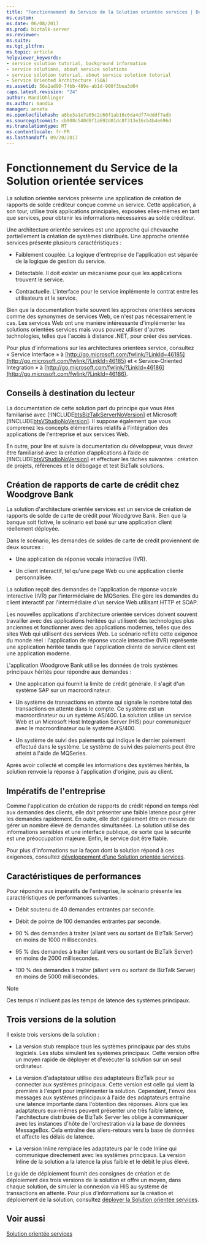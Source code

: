```yaml
---
title: "Fonctionnement du Service de la Solution orientée services | Documents Microsoft"
ms.custom: 
ms.date: 06/08/2017
ms.prod: biztalk-server
ms.reviewer: 
ms.suite: 
ms.tgt_pltfrm: 
ms.topic: article
helpviewer_keywords:
- service solution tutorial, background information
- service solutions, about service solutions
- service solution tutorial, about service solution tutorial
- Service Oriented Architecture (SOA)
ms.assetid: 56a2ad90-74bb-489a-ab1d-900f3bea3d64
caps.latest.revision: "24"
author: MandiOhlinger
ms.author: mandia
manager: anneta
ms.openlocfilehash: a8be3a1e7a05c2c60f1ab16c6da4df74dddf7adb
ms.sourcegitcommit: cb908c540d8f1a692d01dc8f313e16cb4b4e696d
ms.translationtype: MT
ms.contentlocale: fr-FR
ms.lasthandoff: 09/20/2017
---
```

# <a name="understanding-the-service-oriented-solution"></a>Fonctionnement du Service de la Solution orientée services
La solution orientée services présente une application de création de rapports de solde créditeur conçue comme un service. Cette application, à son tour, utilise trois applications principales, exposées elles-mêmes en tant que services, pour obtenir les informations nécessaires au solde créditeur.  
  
 Une architecture orientée services est une approche qui chevauche partiellement la création de systèmes distribués. Une approche orientée services présente plusieurs caractéristiques :  
  
-   Faiblement couplée. La logique d'entreprise de l'application est séparée de la logique de gestion du service.  
  
-   Détectable. Il doit exister un mécanisme pour que les applications trouvent le service.  
  
-   Contractuelle. L'interface pour le service implémente le contrat entre les utilisateurs et le service.  
  
 Bien que la documentation traite souvent les approches orientées services comme des synonymes de services Web, ce n'est pas nécessairement le cas. Les services Web ont une manière intéressante d'implémenter les solutions orientées services mais vous pouvez utiliser d'autres technologies, telles que l'accès à distance .NET, pour créer des services.  
  
 Pour plus d’informations sur les architectures orientées service, consultez « Service Interface » à [http://go.microsoft.com/fwlink/?LinkId=46185](http://go.microsoft.com/fwlink/?LinkId=46185) et « Service-Oriented Integration » à [http://go.microsoft.com/fwlink/?LinkId=46186](http://go.microsoft.com/fwlink/?LinkId=46186).  
  
## <a name="reader-guidance"></a>Conseils à destination du lecteur  
 La documentation de cette solution part du principe que vous êtes familiarisé avec [!INCLUDE[btsBizTalkServerNoVersion](../includes/btsbiztalkservernoversion-md.md)] et Microsoft [!INCLUDE[btsVStudioNoVersion](../includes/btsvstudionoversion-md.md)]. Il suppose également que vous comprenez les concepts élémentaires relatifs à l'intégration des applications de l'entreprise et aux services Web.  
  
 En outre, pour lire et suivre la documentation du développeur, vous devez être familiarisé avec la création d’applications à l’aide de [!INCLUDE[btsVStudioNoVersion](../includes/btsvstudionoversion-md.md)] et effectuer les tâches suivantes : création de projets, références et le débogage et test BizTalk solutions.  
  
## <a name="credit-card-reporting-at-woodgrove-bank"></a>Création de rapports de carte de crédit chez Woodgrove Bank  
 La solution d'architecture orientée services est un service de création de rapports de solde de carte de crédit pour Woodgrove Bank. Bien que la banque soit fictive, le scénario est basé sur une application client réellement déployée.  
  
 Dans le scénario, les demandes de soldes de carte de crédit proviennent de deux sources :  
  
-   Une application de réponse vocale interactive (IVR).  
  
-   Un client interactif, tel qu'une page Web ou une application cliente personnalisée.  
  
 La solution reçoit des demandes de l'application de réponse vocale interactive (IVR) par l'intermédiaire de MQSeries. Elle gère les demandes du client interactif par l'intermédiaire d'un service Web utilisant HTTP et SOAP.  
  
 Les nouvelles applications d'architecture orientée services doivent souvent travailler avec des applications héritées qui utilisent des technologies plus anciennes et fonctionner avec des applications modernes, telles que des sites Web qui utilisent des services Web. Le scénario reflète cette exigence du monde réel : l'application de réponse vocale interactive (IVR) représente une application héritée tandis que l'application cliente de service client est une application moderne.  
  
 L'application Woodgrove Bank utilise les données de trois systèmes principaux hérités pour répondre aux demandes :  
  
-   Une application qui fournit la limite de crédit générale. Il s'agit d'un système SAP sur un macroordinateur.  
  
-   Un système de transactions en attente qui signale le nombre total des transactions en attente dans le compte. Ce système est un macroordinateur ou un système AS/400. La solution utilise un service Web et un Microsoft Host Integration Server (HIS) pour communiquer avec le macroordinateur ou le système AS/400.  
  
-   Un système de suivi des paiements qui indique le dernier paiement effectué dans le système. Le système de suivi des paiements peut être atteint à l'aide de MQSeries.  
  
 Après avoir collecté et compilé les informations des systèmes hérités, la solution renvoie la réponse à l'application d'origine, puis au client.  
  
## <a name="business-requirements"></a>Impératifs de l'entreprise  
 Comme l'application de création de rapports de crédit répond en temps réel aux demandes des clients, elle doit présenter une faible latence pour gérer les demandes rapidement. En outre, elle doit également être en mesure de gérer un nombre élevé de demandes simultanées. La solution utilise des informations sensibles et une interface publique, de sorte que la sécurité est une préoccupation majeure. Enfin, le service doit être fiable.  
  
 Pour plus d’informations sur la façon dont la solution répond à ces exigences, consultez [développement d’une Solution orientée services](../core/developing-a-service-oriented-solution.md).  
  
## <a name="performance-characteristics"></a>Caractéristiques de performances  
 Pour répondre aux impératifs de l'entreprise, le scénario présente les caractéristiques de performances suivantes :  
  
-   Débit soutenu de 40 demandes entrantes par seconde.  
  
-   Débit de pointe de 100 demandes entrantes par seconde.  
  
-   90 % des demandes à traiter (allant vers ou sortant de BizTalk Server) en moins de 1000 millisecondes.  
  
-   95 % des demandes à traiter (allant vers ou sortant de BizTalk Server) en moins de 2000 millisecondes.  
  
-   100 % des demandes à traiter (allant vers ou sortant de BizTalk Server) en moins de 5000 millisecondes.  
  
> [!NOTE]
>  Ces temps n'incluent pas les temps de latence des systèmes principaux.  
  
## <a name="three-versions-of-the-solution"></a>Trois versions de la solution  
 Il existe trois versions de la solution :  
  
-   La version stub remplace tous les systèmes principaux par des stubs logiciels. Les stubs simulent les systèmes principaux. Cette version offre un moyen rapide de déployer et d'exécuter la solution sur un seul ordinateur.  
  
-   La version d'adaptateur utilise des adaptateurs BizTalk pour se connecter aux systèmes principaux. Cette version est celle qui vient la première à l'esprit pour implémenter la solution. Cependant, l'envoi des messages aux systèmes principaux à l'aide des adaptateurs entraîne une latence importante dans l'obtention des réponses. Alors que les adaptateurs eux-mêmes peuvent présenter une très faible latence, l'architecture distribuée de BizTalk Server les oblige à communiquer avec les instances d'hôte de l'orchestration via la base de données MessageBox. Cela entraîne des allers-retours vers la base de données et affecte les délais de latence.  
  
-   La version Inline remplace les adaptateurs par le code Inline qui communique directement avec les systèmes principaux. La version Inline de la solution a la latence la plus faible et le débit le plus élevé.  
  
 Le guide de déploiement fournit des consignes de création et de déploiement des trois versions de la solution et offre un moyen, dans chaque solution, de simuler la connexion via HIS au système de transactions en attente. Pour plus d’informations sur la création et déploiement de la solution, consultez [déployer la Solution orientée services](../core/deploying-the-service-oriented-solution.md).  
  
## <a name="see-also"></a>Voir aussi  
 [Solution orientée services](../core/service-oriented-solution.md)